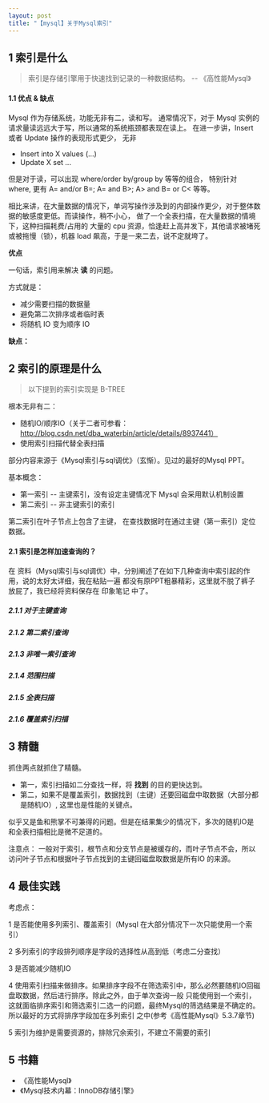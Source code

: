 ```yaml
---
layout: post
title: "【mysql】关于Mysql索引"
---
```


## 1 索引是什么

> 索引是存储引擎用于快速找到记录的一种数据结构。  -- 《高性能Mysql》

#### 1.1 优点 & 缺点

Mysql 作为存储系统，功能无非有二，读和写。
通常情况下，对于 Mysql 实例的请求量读远远大于写，所以通常的系统瓶颈都表现在读上。
在进一步讲，Insert 或者 Update 操作的表现形式更少， 无非

* Insert into X values (...)
* Update X set ...

但是对于读，可以出现 where/order by/group by 等等的组合， 特别针对 where, 更有 A= and/or B=;
A= and B>; A> and B= or C< 等等。

相比来讲，在大量数据的情况下，单词写操作涉及到的内部操作更少，对于整体数据的敏感度更低。而读操作，稍不小心，
做了一个全表扫描，在大量数据的情境下，这种扫描耗费/占用的 大量的 cpu 资源，恰逢赶上高并发下，其他请求被堵死
或被拖慢（锁），机器 load 飙高，于是一来二去，说不定就垮了。

**优点**

一句话，索引用来解决 **读** 的问题。

方式就是：

* 减少需要扫描的数据量
* 避免第二次排序或者临时表
* 将随机 IO 变为顺序 IO

**缺点：**


## 2 索引的原理是什么

> 以下提到的索引实现是 B-TREE

根本无非有二：

* 随机IO/顺序IO（关于二者可参看：http://blog.csdn.net/dba_waterbin/article/details/8937441）
* 使用索引扫描代替全表扫描

部分内容来源于《Mysql索引与sql调优》（玄惭）。见过的最好的Mysql PPT。

基本概念：

* 第一索引 -- 主键索引，没有设定主键情况下 Mysql 会采用默认机制设置
* 第二索引 -- 非主键索引的索引

第二索引在叶子节点上包含了主键， 在查找数据时在通过主键（第一索引）定位数据。

#### 2.1 索引是怎样加速查询的？

在 资料（Mysql索引与sql调优）中，分别阐述了在如下几种查询中索引起的作用，说的太好太详细，我在粘贴一遍
都没有原PPT粗暴精彩，这里就不脱了裤子放屁了，我已经将资料保存在 印象笔记 中了。

##### 2.1.1 对于主键查询
##### 2.1.2 第二索引查询
##### 2.1.3 非唯一索引查询
##### 2.1.4 范围扫描
##### 2.1.5 全表扫描
##### 2.1.6 覆盖索引扫描

## 3 精髓

抓住两点就抓住了精髓。

* 第一，索引扫描如二分查找一样，将 **找到** 的目的更快达到。
* 第二，如果不是覆盖索引，数据找到（主键）还要回磁盘中取数据（大部分都是随机IO）, 这里也是性能的关键点。

似乎又是鱼和熊掌不可兼得的问题。但是在结果集少的情况下，多次的随机IO是和全表扫描相比是微不足道的。

注意点：
一般对于索引，根节点和分支节点是被缓存的，而叶子节点不会，所以访问叶子节点和根据叶子节点找到的主键回磁盘取数据是所有IO
的来源。


## 4 最佳实践

考虑点：

1 是否能使用多列索引、覆盖索引（Mysql 在大部分情况下一次只能使用一个索引）

2 多列索引的字段排列顺序是字段的选择性从高到低（考虑二分查找）

3 是否能减少随机IO

4 使用索引扫描来做排序。如果排序字段不在筛选索引中，那么必然要随机IO回磁盘取数据，然后进行排序。除此之外，由于单次查询一般
只能使用到一个索引，这就面临排序索引和筛选索引二选一的问题，最终Mysql的筛选结果是不确定的。所以最好的方式将排序字段加在多列索引
之中(参考《高性能Mysql》5.3.7章节)

5 索引为维护是需要资源的，排除冗余索引，不建立不需要的索引

## 5 书籍

* 《高性能Mysql》
* 《Mysql技术内幕：InnoDB存储引擎》

